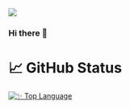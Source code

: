<img src="https://capsule-render.vercel.app/api?type=Waving&color=auto&height=60&section=header&text=dkssud&fontSize=12" />

### Hi there 👋

<!--
**ChangYeop-Yang/ChangYeop-Yang** is a ✨ _special_ ✨ repository because its `README.md` (this file) appears on your GitHub profile.

Here are some ideas to get you started:

- 🔭 I’m currently working on ...
- 🌱 I’m currently learning ...
- 👯 I’m looking to collaborate on ...
- 🤔 I’m looking for help with ...
- 💬 Ask me about ...
- 📫 How to reach me: ...
- 😄 Pronouns: ...
- ⚡ Fun fact: ...
-->

# 📈 GitHub Status
[![✨ Top Language](https://github-readme-stats.vercel.app/api/top-langs/?username=ChangYeop-Yang)](https://github.com/anuraghazra/github-readme-stats)
